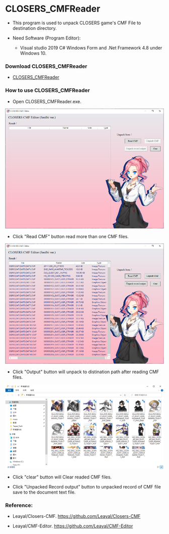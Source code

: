 # CLOSERS_CMFReader

- This program is used to unpack CLOSERS game's CMF File to destination directory.

- Need Software (Program Editor):

  - Visual studio 2019 C# Windows Form and .Net Framework 4.8 under Windows 10.

### Download CLOSERS_CMFReader

- [CLOSERS_CMFReader](https://github.com/qaz9517532846/CLOSERS_CMFReader/releases)

### How to use CLOSERS_CMFReader

- Open CLOSERS_CMFReader.exe.

![image](https://github.com/qaz9517532846/CLOSERS_CMFReader/blob/Seulbi/image/CLOSERS_CMFReader.png)

- Click "Read CMF" button read more than one CMF files.

![image](https://github.com/qaz9517532846/CLOSERS_CMFReader/blob/Seulbi/image/read_cmf.png)

- Click "Output" button will unpack to distination path after reading CMF files.

![image](https://github.com/qaz9517532846/CLOSERS_CMFReader/blob/main/image/result.png)

- Click "clear" button will Clear readed CMF files.

- Click "Unpacked Record output" button to unpacked record of CMF file save to the document text file.

### Reference:

  - Leayal/Closers-CMF. https://github.com/Leayal/Closers-CMF

  - Leayal/CMF-Editor. https://github.com/Leayal/CMF-Editor
